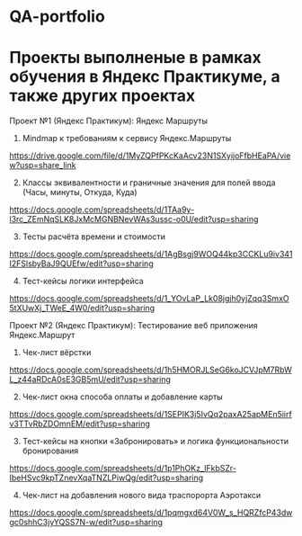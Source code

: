 # QA-portfolio

# Проекты выполненые в рамках обучения в Яндекс Практикуме, а также других проектах

Проект №1 (Яндекс Практикум): Яндекс Маршруты

1) Mindmap к требованиям к сервису Яндекс.Маршруты

https://drive.google.com/file/d/1MyZQPfPKcKaAcv23N1SXyijoFfbHEaPA/view?usp=share_link

2) Классы эквивалентности и граничные значения для полей ввода (Часы, минуты, Откуда, Куда)

https://docs.google.com/spreadsheets/d/1TAa9y-l3rc_ZEmNqSLK8JxMcMGNBNevWAs3ussc-o0U/edit?usp=sharing

3) Тесты расчёта времени и стоимости

https://docs.google.com/spreadsheets/d/1AgBsgj9WOQ44kp3CCKLu9iv341I2FSlsbyBaJ9QUEfw/edit?usp=sharing

4) Тест-кейсы логики интерфейса

https://docs.google.com/spreadsheets/d/1_YOvLaP_Lk08jgjh0yjZqq3SmxO5tXUwXj_TWeE_4W0/edit?usp=sharing

Проект №2 (Яндекс Практикум): Тестирование веб приложения Яндекс.Маршрут

1) Чек-лист вёрстки

https://docs.google.com/spreadsheets/d/1h5HMORJLSeG6koJCVJpM7RbWL_z44aRDcA0sE3GB5mU/edit?usp=sharing

2) Чек-лист окна способа оплаты и добавление карты

https://docs.google.com/spreadsheets/d/1SEPIK3j5IvQq2paxA25apMEn5iirfv3TTvRbZDOmnEM/edit?usp=sharing

3) Тест-кейсы на кнопки «Забронировать» и логика функциональности бронирования

https://docs.google.com/spreadsheets/d/1p1PhOKz_lFkbSZr-IbeHSvc9kpTZnevXqaTNZLPiwQg/edit?usp=sharing

4) Чек-лист на добавления нового вида траспорорта Аэротакси

https://docs.google.com/spreadsheets/d/1pqmgxd64V0W_s_HQRZfcP43dwgc0shhC3jyYQSS7N-w/edit?usp=sharing

